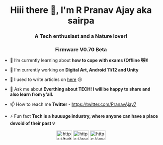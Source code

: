 <h1 align="center">Hiii there 👋, I'm R Pranav Ajay aka sairpa </h1>
<h3 align="center">A Tech enthusiast and a Nature lover!</h3>
<h3 align="center">Firmware V0.70 Beta</h3>


- 🔭 I’m currently learning about **how to cope with exams (Offline 😿)!**

- 💼 I'm currently working on **Digital Art,  Android 11/12 and Unity**

- 📝 I used to write articles on [here](https://rpatechie.blogspot.com/) 😢

- 💬 Ask me about **Everthing about TECH! I will be happy to share and also learn from y'all.**

- 📫 How to reach me **Twitter** - https://twitter.com/PranavAjay7

- ⚡ Fun fact **Tech is a huuuuge industry, where anyone can have a place devoid of their past 💡**

<p align="center">
<a href="https://twitter.com/https://twitter.com/PranavAjay7" target="blank"><img align="center" src="https://cdn.jsdelivr.net/npm/simple-icons@3.0.1/icons/twitter.svg" alt="https://twitter.com/pranavajay7" height="30" width="50" /></a>
<a href="https://www.linkedin.com/in/sairpa/" target="blank"><img align="center" src="https://cdn.jsdelivr.net/npm/simple-icons@3.0.1/icons/linkedin.svg" alt="https://www.linkedin.com/in/sairpa/" height="30" width="50" /></a>
<a href="https://www.deviantart.com/sairpa" target="blank"><img align="center" src="https://www.svgrepo.com/show/138875/deviant-art-logo.svg" alt="https://www.deviantart.com/sairpa" height="30" width="50" /></a>
</p>
